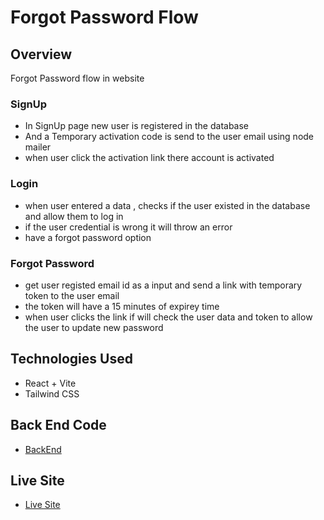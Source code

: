 # Forgot Password Flow

## Overview

Forgot Password flow in website

### SignUp

- In SignUp page new user is registered in the database
- And a Temporary activation code is send to the user email using node mailer
- when user click the activation link there account is activated

### Login

- when user entered a data , checks if the user existed in the database and allow them to log in
- if the user credential is wrong it will throw an error
- have a forgot password option

### Forgot Password

- get user registed email id as a input and send a link with temporary token to the user email
- the token will have a 15 minutes of expirey time
- when user clicks the link if will check the user data and token to allow the user to update new password

## Technologies Used

- React + Vite
- Tailwind CSS

## Back End Code

- [BackEnd]()

## Live Site

- [Live Site]()
